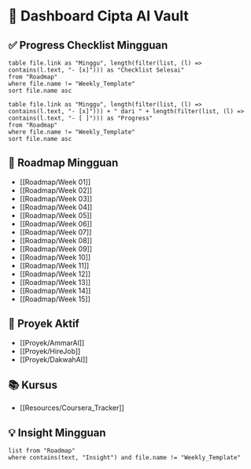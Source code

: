 # 🧭 Dashboard Cipta AI Vault

## ✅ Progress Checklist Mingguan

```dataview
table file.link as "Minggu", length(filter(list, (l) => contains(l.text, "- [x]"))) as "Checklist Selesai"
from "Roadmap"
where file.name != "Weekly_Template"
sort file.name asc
```

```dataview
table file.link as "Minggu", length(filter(list, (l) => contains(l.text, "- [x]"))) + " dari " + length(filter(list, (l) => contains(l.text, "- [ ]"))) as "Progress"
from "Roadmap"
where file.name != "Weekly_Template"
sort file.name asc
```

## 📌 Roadmap Mingguan
- [[Roadmap/Week 01]]
- [[Roadmap/Week 02]]
- [[Roadmap/Week 03]]
- [[Roadmap/Week 04]]
- [[Roadmap/Week 05]]
- [[Roadmap/Week 06]]
- [[Roadmap/Week 07]]
- [[Roadmap/Week 08]]
- [[Roadmap/Week 09]]
- [[Roadmap/Week 10]]
- [[Roadmap/Week 11]]
- [[Roadmap/Week 12]]
- [[Roadmap/Week 13]]
- [[Roadmap/Week 14]]
- [[Roadmap/Week 15]]

## 🔧 Proyek Aktif
- [[Proyek/AmmarAI]]
- [[Proyek/HireJob]]
- [[Proyek/DakwahAI]]

## 📚 Kursus
- [[Resources/Coursera_Tracker]]

## 💡 Insight Mingguan

```dataview
list from "Roadmap"
where contains(text, "Insight") and file.name != "Weekly_Template"
```
